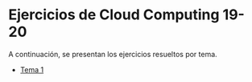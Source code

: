 # Ejercicios de Cloud Computing 19-20

A continuación, se presentan los ejercicios resueltos por tema.

* [Tema 1](../blob/master/Ejercicios_Tema1.md)
